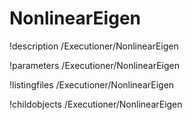 <!-- MOOSE Documentation Stub: Remove this when content is added. -->

# NonlinearEigen
!description /Executioner/NonlinearEigen

!parameters /Executioner/NonlinearEigen

!listingfiles /Executioner/NonlinearEigen

!childobjects /Executioner/NonlinearEigen
